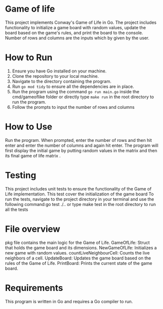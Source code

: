 # Game of life 
This project implements Conway's Game of Life in Go. The project includes functionality to initialize a game board with random values, update the board based on the game's rules, and print the board to the console.
Number of rows and columns are the inputs which by given by the user. 

# How to Run
1. Ensure you have Go installed on your machine.
2. Clone the repository to your local machine.
3. Navigate to the directory containing the program.
4. Run `go mod tidy` to ensure all the dependencies are in place.
5. Run the program using the command `go run main.go` inside the cmd/gameoflike folder or directly type `make run` in the root directory to run the program.
6. Follow the prompts to input the number of rows and columns

# How to Use
Run the program.
When prompted, enter the number of rows and then hit enter and enter the number of columns and again hit enter.
The program will first display the initial game by putting random values in the matrix and then its final game of life matrix .

# Testing
This project includes unit tests to ensure the functionality of the Game of Life implementation. This test cover the initialization of the game board
To run the tests, navigate to the project directory in your terminal and use the following command:go test ./.. or type make test in the root directory to run all the tests

# File overview
pkg file contains the main logic for the Game of Life.
GameOfLife: Struct that holds the game board and its dimensions.
NewGameOfLife: Initializes a new game with random values.
countLiveNeighbourCell: Counts the live neighbors of a cell.
UpdateBoard: Updates the game board based on the rules of the Game of Life.
PrintBoard: Prints the current state of the game board.

 # Requirements
This program is written in Go and requires a Go compiler to run.


